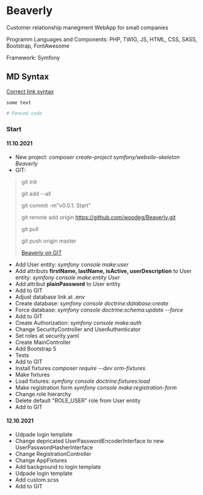 # Beaverly

Customer relationship manegment WebApp for small companies

Programm Languages and Components: PHP, TWIG, JS, HTML, CSS, SASS, Bootstrap, FontAwesome

Framework: Symfony

## MD Syntax

[Correct link syntax](https://www.example.com/)

`some text`

```php
# Fenced code
```

### Start

#### 11.10.2021

* New project: *composer create-project symfony/website-skeleton Beaverly*
* GIT:

>git init
>
>git add --all
>
>git commit -m"v0.0.1. Start"
>
>git remote add origin <https://github.com/woodeg/Beaverly.git>
>
>git pull
>
>git push origin master
>
>[Beaverly on GIT](https://github.com/woodeg/Beaverly.git)

* Add User entity: *symfony console make:user*
* Add attributs **firstName, lastName, isActive, userDescription** to User entity: *symfony console make:entity User*
* Add attribut **plainPassword** to User entity
* Add to GIT
* Adjust database link at .env
* Create database: *symfony console doctrine:database:create*
* Force database: *symfony console doctrine:schema:update --force*
* Add to GIT
* Create Authorization: *symfony console make:auth*
* Change SecurityController and UserAuthenticator
* Set roles at security.yaml
* Create MainController
* Add Bootstrap 5
* Tests
* Add to GIT
* Install fixtures *composer require --dev orm-fixtures*
* Make fixtures
* Load fixtures: *symfony console doctrine:fixtures:load*
* Make registration form *symfony console make:registration-form*
* Change role hierarchy
* Delete default "ROLE_USER" role from User entity
* Add to GIT

#### 12.10.2021

* Udpade login template
* Change depricated UserPasswordEncoderInterface to new UserPasswordHasherInterface
* Change RegistrationController
* Change AppFixtures
* Add background to login template
* Udpade login template
* Add custom.scss
* Add to GIT

